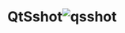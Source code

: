 # QtSshot![qsshot](https://github.com/user-attachments/assets/288c9efe-7d6b-452d-b20f-67419bc30dee)
